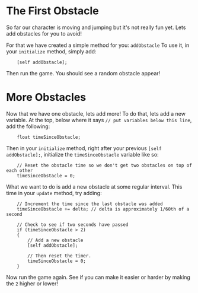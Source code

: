 The First Obstacle
==================

So far our character is moving and jumping but it's not really fun yet. Lets add obstacles
for you to avoid!

For that we have created a simple method for you: ```addObstacle``` To use it, in your ```initialize```
method, simply add:

		[self addObstacle];

Then run the game. You should see a random obstacle appear!

More Obstacles
==============

Now that we have one obstacle, lets add more! To do that, lets add a new variable. At the top,
below where it says ```// put variables below this line```, add the following:

		float timeSinceObstacle;

Then in your ```initialize``` method, right after your previous ```[self addObstacle];```,
initialize the ```timeSinceObstacle``` variable like so:

		// Reset the obstacle time so we don't get two obstacles on top of each other
		timeSinceObstacle = 0;

What we want to do is add a new obstacle at some regular interval.
This time in your ```update``` method, try adding:

		// Increment the time since the last obstacle was added
		timeSinceObstacle += delta; // delta is approximately 1/60th of a second

		// Check to see if two seconds have passed
		if (timeSinceObstacle > 2)
		{
			// Add a new obstacle
			[self addObstacle];

			// Then reset the timer.
			timeSinceObstacle = 0;
		}

Now run the game again. See if you can make it easier or harder by making
the ```2``` higher or lower!
